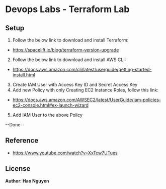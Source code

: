# Devops Labs - Terraform Lab
## Setup

1. Follow the below link to download and install Terraform:
- https://spacelift.io/blog/terraform-version-upgrade
2. Follow the below link to download and install AWS CLI:
- https://docs.aws.amazon.com/cli/latest/userguide/getting-started-install.html
3. Create IAM User with Access Key ID and Secret Access Key
4. Add new Policy with only Creating EC2 Instance Roles, follow this link:
- https://docs.aws.amazon.com/AWSEC2/latest/UserGuide/iam-policies-ec2-console.html#ex-launch-wizard
5. Add IAM User to the above Policy

--Done--

## Reference
- https://www.youtube.com/watch?v=XxTcw7UTues

## License

**Author: Hao Nguyen**
